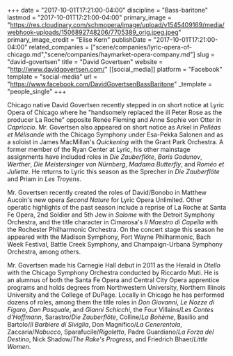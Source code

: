 +++
date = "2017-10-01T17:21:00-04:00"
discipline = "Bass-baritone"
lastmod = "2017-10-01T17:21:00-04:00"
primary_image = "https://res.cloudinary.com/schmopera/image/upload/v1545409169/media/webhook-uploads/1506892748206/7705389_orig.jpeg.jpeg"
primary_image_credit = "Elise Kern"
publishDate = "2017-10-01T17:21:00-04:00"
related_companies = ["scene/companies/lyric-opera-of-chicago.md","scene/companies/haymarket-opera-company.md"]
slug = "david-govertsen"
title = "David Govertsen"
website = "http://www.davidgovertsen.com/"
[[social_media]]
platform = "Facebook"
template = "social-media"
url = "https://www.facebook.com/DavidGovertsenBassBaritone"
_template = "people_single"
+++

Chicago native David Govertsen recently stepped in on short notice at Lyric Opera of Chicago where he "handsomely replaced the ill Peter Rose as the producer La Roche" opposite Renée Fleming and Anne Sophie von Otter in *Capriccio*.  Mr. Govertsen also appeared on short notice as Arkel in *Pelléas et Mélisande* with the Chicago Symphony under Esa-Pekka Salonen and as a soloist in James MacMillan's *Quickening* with the Grant Park Orchestra.  A former member of the Ryan Center at Lyric, his other mainstage assignments have included roles in *Die Zauberflöte*, *Boris Godunov*, *Werther*, *Die Meistersinger von Nürnberg*, *Madama Butterfly*, and *Roméo et Juliette*.  He returns to Lyric this season as the Sprecher in *Die Zauberflöte* and Priam in *Les Troyens*. 

Mr. Govertsen recently created the roles of David/Bonobo in Matthew Aucoin's new opera *Second Nature* for Lyric Opera Unlimited.  Other operatic highlights of the past season include a reprise of La Roche at Santa Fe Opera, 2nd Soldier and 5th Jew in *Salome* with the Detroit Symphony Orchestra, and the title character in Cimarosa's *Il Maestro di Capella* with the Rochester Philharmonic Orchestra.  On the concert stage this season he appeared with the Madison Symphony, Fort Wayne Philharmonic, Bach Week Festival, Battle Creek Symphony, and Champaign-Urbana Symphony Orchestra, among others.  

Mr. Govertsen made his Carnegie Hall debut in 2011 as the Herald in *Otello* with the Chicago Symphony Orchestra conducted by Riccardo Muti.  He is an alumnus of both the Santa Fe Opera and Central City Opera apprentice programs and holds degrees from Northwestern University, Northern Illinois University and the College of DuPage.  Locally in Chicago he has performed dozens of roles, among them the title roles in *Don Giovanni*, *Le Nozze di Figaro*, *Don Pasquale*, and *Gianni Schicchi*, the Four Villains/*Les Contes d’Hoffmann*, Sarastro/*Die Zauberflöte*, Colline/*La Bohème*, Basilio and Bartolo/*Il Barbiere di Siviglia*, Don Magnifico/*La Cenerentola*, Zaccaria/*Nabucco*, Sparafucile/*Rigoletto*, Padre Guardiano/*La Forza del Destino*, Nick Shadow/*The Rake's Progress*, and Friedrich Bhaer/*Little Women*.
